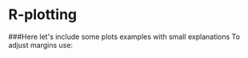 # R-plotting
###Here let's include some plots examples with small explanations
To adjust margins use:
```R

```
